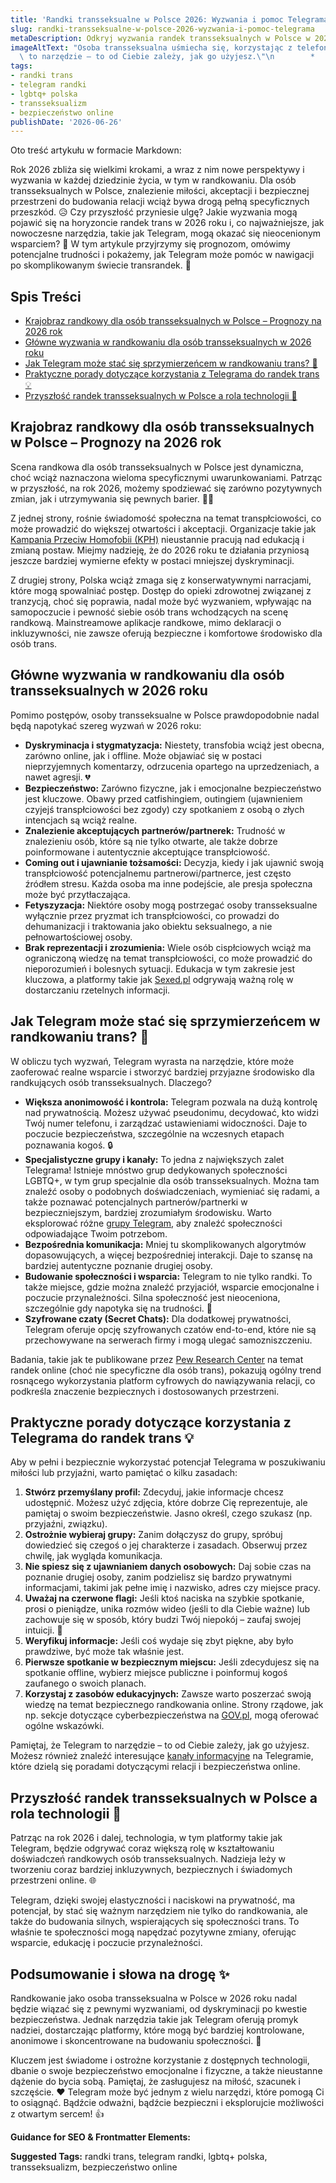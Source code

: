 ```yaml
---
title: 'Randki transseksualne w Polsce 2026: Wyzwania i pomoc Telegrama'
slug: randki-transseksualne-w-polsce-2026-wyzwania-i-pomoc-telegrama
metaDescription: Odkryj wyzwania randek transseksualnych w Polsce w 2026 i dowiedz się, jak Telegram może pomóc znaleźć miłość i wsparcie. Porady i prognozy.
imageAltText: "Osoba transseksualna uśmiecha się, korzystając z telefonu z aplikacją Telegram, w tle flaga trans.\n\n    *   Anchor: \"grupy Telegram\" | Path: `/grupy`\n    *   Anchor: \"kanały informacyjne\" | Path: `/kanaly` (Assuming this is a valid category, adjust if not. If not, a more generic one like `/artykuly/poradniki` could work).\n*   **Additional Suggestions:**\n    1.  Phrase in \"Główne wyzwania w randkowaniu dla osób transseksualnych w 2026 roku\" section: \"Mainstreamowe aplikacje randkowe, mimo deklaracji o inkluzywności, nie zawsze oferują bezpieczne i komfortowe środowisko dla osób trans.\"\n        *   Suggested Anchor Text: \"Mainstreamowe aplikacje randkowe\"\n        *   Suggested Path: `/artykuly/porownanie-aplikacji-randkowych` (if such an article/category exists comparing different apps) or `/kategorie/aplikacje-randkowe`\n    2.  Phrase in \"Praktyczne porady dotyczące korzystania z Telegrama do randek trans\" section, after point 7: \"Pamiętaj, że Telegram\
  \ to narzędzie – to od Ciebie zależy, jak go użyjesz.\"\n        *   Suggested Anchor Text: \"Telegram to narzędzie\"\n        *   Suggested Path: `/artykuly/co-to-jest-telegram` (if a general info page about Telegram exists) or `/funkcje-telegrama`"
tags:
- randki trans
- telegram randki
- lgbtq+ polska
- transseksualizm
- bezpieczeństwo online
publishDate: '2026-06-26'
---
```


Oto treść artykułu w formacie Markdown:

Rok 2026 zbliża się wielkimi krokami, a wraz z nim nowe perspektywy i wyzwania w każdej dziedzinie życia, w tym w randkowaniu. Dla osób transseksualnych w Polsce, znalezienie miłości, akceptacji i bezpiecznej przestrzeni do budowania relacji wciąż bywa drogą pełną specyficznych przeszkód. 😥 Czy przyszłość przyniesie ulgę? Jakie wyzwania mogą pojawić się na horyzoncie randek trans w 2026 roku i, co najważniejsze, jak nowoczesne narzędzia, takie jak Telegram, mogą okazać się nieocenionym wsparciem? 🤔 W tym artykule przyjrzymy się prognozom, omówimy potencjalne trudności i pokażemy, jak Telegram może pomóc w nawigacji po skomplikowanym świecie transrandek. 💖

## Spis Treści

- [Krajobraz randkowy dla osób transseksualnych w Polsce – Prognozy na 2026 rok](#krajobraz-randkowy-dla-osob-transseksualnych-w-polsce--prognozy-na-2026-rok)
- [Główne wyzwania w randkowaniu dla osób transseksualnych w 2026 roku](#glowne-wyzwania-w-randkowaniu-dla-osob-transseksualnych-w-2026-roku)
- [Jak Telegram może stać się sprzymierzeńcem w randkowaniu trans? 🤝](#jak-telegram-moze-stac-sie-sprzymierzencem-w-randkowaniu-trans-)
- [Praktyczne porady dotyczące korzystania z Telegrama do randek trans 💡](#praktyczne-porady-dotyczace-korzystania-z-telegrama-do-randek-trans-)
- [Przyszłość randek transseksualnych w Polsce a rola technologii 🚀](#przyszlosc-randek-transseksualnych-w-polsce-a-rola-technologii-)

## Krajobraz randkowy dla osób transseksualnych w Polsce – Prognozy na 2026 rok

Scena randkowa dla osób transseksualnych w Polsce jest dynamiczna, choć wciąż naznaczona wieloma specyficznymi uwarunkowaniami. Patrząc w przyszłość, na rok 2026, możemy spodziewać się zarówno pozytywnych zmian, jak i utrzymywania się pewnych barier. 🏳️‍⚧️

Z jednej strony, rośnie świadomość społeczna na temat transpłciowości, co może prowadzić do większej otwartości i akceptacji. Organizacje takie jak [Kampania Przeciw Homofobii (KPH)](https://kph.org.pl/) nieustannie pracują nad edukacją i zmianą postaw. Miejmy nadzieję, że do 2026 roku te działania przyniosą jeszcze bardziej wymierne efekty w postaci mniejszej dyskryminacji.

Z drugiej strony, Polska wciąż zmaga się z konserwatywnymi narracjami, które mogą spowalniać postęp. Dostęp do opieki zdrowotnej związanej z tranzycją, choć się poprawia, nadal może być wyzwaniem, wpływając na samopoczucie i pewność siebie osób trans wchodzących na scenę randkową. Mainstreamowe aplikacje randkowe, mimo deklaracji o inkluzywności, nie zawsze oferują bezpieczne i komfortowe środowisko dla osób trans.

## Główne wyzwania w randkowaniu dla osób transseksualnych w 2026 roku

Pomimo postępów, osoby transseksualne w Polsce prawdopodobnie nadal będą napotykać szereg wyzwań w 2026 roku:

*   **Dyskryminacja i stygmatyzacja:** Niestety, transfobia wciąż jest obecna, zarówno online, jak i offline. Może objawiać się w postaci nieprzyjemnych komentarzy, odrzucenia opartego na uprzedzeniach, a nawet agresji. 💔
*   **Bezpieczeństwo:** Zarówno fizyczne, jak i emocjonalne bezpieczeństwo jest kluczowe. Obawy przed catfishingiem, outingiem (ujawnieniem czyjejś transpłciowości bez zgody) czy spotkaniem z osobą o złych intencjach są wciąż realne.
*   **Znalezienie akceptujących partnerów/partnerek:** Trudność w znalezieniu osób, które są nie tylko otwarte, ale także dobrze poinformowane i autentycznie akceptujące transpłciowość.
*   **Coming out i ujawnianie tożsamości:** Decyzja, kiedy i jak ujawnić swoją transpłciowość potencjalnemu partnerowi/partnerce, jest często źródłem stresu. Każda osoba ma inne podejście, ale presja społeczna może być przytłaczająca.
*   **Fetyszyzacja:** Niektóre osoby mogą postrzegać osoby transseksualne wyłącznie przez pryzmat ich transpłciowości, co prowadzi do dehumanizacji i traktowania jako obiektu seksualnego, a nie pełnowartościowej osoby.
*   **Brak reprezentacji i zrozumienia:** Wiele osób cispłciowych wciąż ma ograniczoną wiedzę na temat transpłciowości, co może prowadzić do nieporozumień i bolesnych sytuacji. Edukacja w tym zakresie jest kluczowa, a platformy takie jak [Sexed.pl](https://sexed.pl/) odgrywają ważną rolę w dostarczaniu rzetelnych informacji.

## Jak Telegram może stać się sprzymierzeńcem w randkowaniu trans? 🤝

W obliczu tych wyzwań, Telegram wyrasta na narzędzie, które może zaoferować realne wsparcie i stworzyć bardziej przyjazne środowisko dla randkujących osób transseksualnych. Dlaczego?

*   **Większa anonimowość i kontrola:** Telegram pozwala na dużą kontrolę nad prywatnością. Możesz używać pseudonimu, decydować, kto widzi Twój numer telefonu, i zarządzać ustawieniami widoczności. Daje to poczucie bezpieczeństwa, szczególnie na wczesnych etapach poznawania kogoś. 🔒
*   **Specjalistyczne grupy i kanały:** To jedna z największych zalet Telegrama! Istnieje mnóstwo grup dedykowanych społeczności LGBTQ+, w tym grup specjalnie dla osób transseksualnych. Można tam znaleźć osoby o podobnych doświadczeniach, wymieniać się radami, a także poznawać potencjalnych partnerów/partnerki w bezpieczniejszym, bardziej zrozumiałym środowisku. Warto eksplorować różne [grupy Telegram](/grupy), aby znaleźć społeczności odpowiadające Twoim potrzebom.
*   **Bezpośrednia komunikacja:** Mniej tu skomplikowanych algorytmów dopasowujących, a więcej bezpośredniej interakcji. Daje to szansę na bardziej autentyczne poznanie drugiej osoby.
*   **Budowanie społeczności i wsparcia:** Telegram to nie tylko randki. To także miejsce, gdzie można znaleźć przyjaciół, wsparcie emocjonalne i poczucie przynależności. Silna społeczność jest nieoceniona, szczególnie gdy napotyka się na trudności. 💪
*   **Szyfrowane czaty (Secret Chats):** Dla dodatkowej prywatności, Telegram oferuje opcję szyfrowanych czatów end-to-end, które nie są przechowywane na serwerach firmy i mogą ulegać samozniszczeniu.

Badania, takie jak te publikowane przez [Pew Research Center](https://www.pewresearch.org/internet/fact-sheet/online-dating/) na temat randek online (choć nie specyficzne dla osób trans), pokazują ogólny trend rosnącego wykorzystania platform cyfrowych do nawiązywania relacji, co podkreśla znaczenie bezpiecznych i dostosowanych przestrzeni.

## Praktyczne porady dotyczące korzystania z Telegrama do randek trans 💡

Aby w pełni i bezpiecznie wykorzystać potencjał Telegrama w poszukiwaniu miłości lub przyjaźni, warto pamiętać o kilku zasadach:

1.  **Stwórz przemyślany profil:** Zdecyduj, jakie informacje chcesz udostępnić. Możesz użyć zdjęcia, które dobrze Cię reprezentuje, ale pamiętaj o swoim bezpieczeństwie. Jasno określ, czego szukasz (np. przyjaźni, związku).
2.  **Ostrożnie wybieraj grupy:** Zanim dołączysz do grupy, spróbuj dowiedzieć się czegoś o jej charakterze i zasadach. Obserwuj przez chwilę, jak wygląda komunikacja.
3.  **Nie spiesz się z ujawnianiem danych osobowych:** Daj sobie czas na poznanie drugiej osoby, zanim podzielisz się bardzo prywatnymi informacjami, takimi jak pełne imię i nazwisko, adres czy miejsce pracy.
4.  **Uważaj na czerwone flagi:** Jeśli ktoś naciska na szybkie spotkanie, prosi o pieniądze, unika rozmów wideo (jeśli to dla Ciebie ważne) lub zachowuje się w sposób, który budzi Twój niepokój – zaufaj swojej intuicji. 🚩
5.  **Weryfikuj informacje:** Jeśli coś wydaje się zbyt piękne, aby było prawdziwe, być może tak właśnie jest.
6.  **Pierwsze spotkanie w bezpiecznym miejscu:** Jeśli zdecydujesz się na spotkanie offline, wybierz miejsce publiczne i poinformuj kogoś zaufanego o swoich planach.
7.  **Korzystaj z zasobów edukacyjnych:** Zawsze warto poszerzać swoją wiedzę na temat bezpiecznego randkowania online. Strony rządowe, jak np. sekcje dotyczące cyberbezpieczeństwa na [GOV.pl](https://www.gov.pl/web/cyfryzacja/cyberbezpieczenstwo), mogą oferować ogólne wskazówki.

Pamiętaj, że Telegram to narzędzie – to od Ciebie zależy, jak go użyjesz. Możesz również znaleźć interesujące [kanały informacyjne](/kanaly) na Telegramie, które dzielą się poradami dotyczącymi relacji i bezpieczeństwa online.

## Przyszłość randek transseksualnych w Polsce a rola technologii 🚀

Patrząc na rok 2026 i dalej, technologia, w tym platformy takie jak Telegram, będzie odgrywać coraz większą rolę w kształtowaniu doświadczeń randkowych osób transseksualnych. Nadzieja leży w tworzeniu coraz bardziej inkluzywnych, bezpiecznych i świadomych przestrzeni online. 🌐

Telegram, dzięki swojej elastyczności i naciskowi na prywatność, ma potencjał, by stać się ważnym narzędziem nie tylko do randkowania, ale także do budowania silnych, wspierających się społeczności trans. To właśnie te społeczności mogą napędzać pozytywne zmiany, oferując wsparcie, edukację i poczucie przynależności.

## Podsumowanie i słowa na drogę ✨

Randkowanie jako osoba transseksualna w Polsce w 2026 roku nadal będzie wiązać się z pewnymi wyzwaniami, od dyskryminacji po kwestie bezpieczeństwa. Jednak narzędzia takie jak Telegram oferują promyk nadziei, dostarczając platformy, które mogą być bardziej kontrolowane, anonimowe i skoncentrowane na budowaniu społeczności. 🤗

Kluczem jest świadome i ostrożne korzystanie z dostępnych technologii, dbanie o swoje bezpieczeństwo emocjonalne i fizyczne, a także nieustanne dążenie do bycia sobą. Pamiętaj, że zasługujesz na miłość, szacunek i szczęście. ❤️ Telegram może być jednym z wielu narzędzi, które pomogą Ci to osiągnąć. Bądźcie odważni, bądźcie bezpieczni i eksplorujcie możliwości z otwartym sercem! 👍

**Guidance for SEO & Frontmatter Elements:**




**Suggested Tags:**
randki trans, telegram randki, lgbtq+ polska, transseksualizm, bezpieczeństwo online
